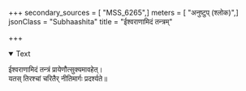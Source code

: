 +++
secondary_sources = [ "MSS_6265",]
meters = [ "अनुष्टुप् (श्लोक)",]
jsonClass = "Subhaashita"
title = "ईश्वराणामिदं तन्त्रम्"

+++

<details open><summary>Text</summary>

ईश्वराणामिदं तन्त्रं प्रायेणौत्सुक्यमावहेत्।  
यतस् तिरश्चां चरितैर् नीतिमार्गः प्रदर्श्यते॥
</details>
